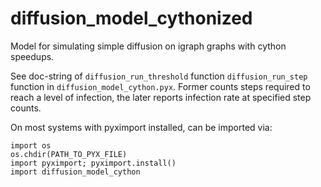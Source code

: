# diffusion_model_cythonized
Model for simulating simple diffusion on igraph graphs with cython speedups. 

See doc-string of `diffusion_run_threshold` function `diffusion_run_step` function 
in `diffusion_model_cython.pyx`. Former counts steps required to reach a level of 
infection, the later reports infection rate at specified step counts. 

On most systems with pyximport installed, can be imported via:

	import os
	os.chdir(PATH_TO_PYX_FILE)
    import pyximport; pyximport.install()
    import diffusion_model_cython


